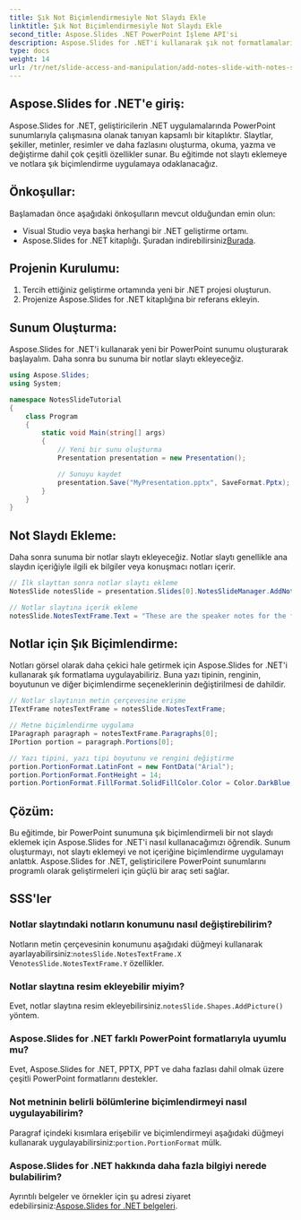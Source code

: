 ```yaml
---
title: Şık Not Biçimlendirmesiyle Not Slaydı Ekle
linktitle: Şık Not Biçimlendirmesiyle Not Slaydı Ekle
second_title: Aspose.Slides .NET PowerPoint İşleme API'si
description: Aspose.Slides for .NET'i kullanarak şık not formatlamalarıyla PowerPoint sunumlarınızı nasıl geliştireceğinizi öğrenin. Bu adım adım kılavuz, not slaytı eklemeyi, çekici biçimlendirme uygulamayı ve daha fazlasını kapsar.
type: docs
weight: 14
url: /tr/net/slide-access-and-manipulation/add-notes-slide-with-notes-style/
---
```


## Aspose.Slides for .NET'e giriş:

Aspose.Slides for .NET, geliştiricilerin .NET uygulamalarında PowerPoint sunumlarıyla çalışmasına olanak tanıyan kapsamlı bir kitaplıktır. Slaytlar, şekiller, metinler, resimler ve daha fazlasını oluşturma, okuma, yazma ve değiştirme dahil çok çeşitli özellikler sunar. Bu eğitimde not slaytı eklemeye ve notlara şık biçimlendirme uygulamaya odaklanacağız.

## Önkoşullar:

Başlamadan önce aşağıdaki önkoşulların mevcut olduğundan emin olun:

- Visual Studio veya başka herhangi bir .NET geliştirme ortamı.
-  Aspose.Slides for .NET kitaplığı. Şuradan indirebilirsiniz[Burada](https://releases.aspose.com/slides/net/).

## Projenin Kurulumu:

1. Tercih ettiğiniz geliştirme ortamında yeni bir .NET projesi oluşturun.
2. Projenize Aspose.Slides for .NET kitaplığına bir referans ekleyin.

## Sunum Oluşturma:

Aspose.Slides for .NET'i kullanarak yeni bir PowerPoint sunumu oluşturarak başlayalım. Daha sonra bu sunuma bir notlar slaytı ekleyeceğiz.

```csharp
using Aspose.Slides;
using System;

namespace NotesSlideTutorial
{
    class Program
    {
        static void Main(string[] args)
        {
            // Yeni bir sunu oluşturma
            Presentation presentation = new Presentation();

            // Sunuyu kaydet
            presentation.Save("MyPresentation.pptx", SaveFormat.Pptx);
        }
    }
}
```

## Not Slaydı Ekleme:

Daha sonra sunuma bir notlar slaytı ekleyeceğiz. Notlar slaytı genellikle ana slaydın içeriğiyle ilgili ek bilgiler veya konuşmacı notları içerir.

```csharp
// İlk slayttan sonra notlar slaytı ekleme
NotesSlide notesSlide = presentation.Slides[0].NotesSlideManager.AddNotesSlide();

// Notlar slaytına içerik ekleme
notesSlide.NotesTextFrame.Text = "These are the speaker notes for the first slide.";
```

## Notlar için Şık Biçimlendirme:

Notları görsel olarak daha çekici hale getirmek için Aspose.Slides for .NET'i kullanarak şık formatlama uygulayabiliriz. Buna yazı tipinin, renginin, boyutunun ve diğer biçimlendirme seçeneklerinin değiştirilmesi de dahildir.

```csharp
// Notlar slaytının metin çerçevesine erişme
ITextFrame notesTextFrame = notesSlide.NotesTextFrame;

// Metne biçimlendirme uygulama
IParagraph paragraph = notesTextFrame.Paragraphs[0];
IPortion portion = paragraph.Portions[0];

// Yazı tipini, yazı tipi boyutunu ve rengini değiştirme
portion.PortionFormat.LatinFont = new FontData("Arial");
portion.PortionFormat.FontHeight = 14;
portion.PortionFormat.FillFormat.SolidFillColor.Color = Color.DarkBlue;
```

## Çözüm:

Bu eğitimde, bir PowerPoint sunumuna şık biçimlendirmeli bir not slaydı eklemek için Aspose.Slides for .NET'i nasıl kullanacağımızı öğrendik. Sunum oluşturmayı, not slaytı eklemeyi ve not içeriğine biçimlendirme uygulamayı anlattık. Aspose.Slides for .NET, geliştiricilere PowerPoint sunumlarını programlı olarak geliştirmeleri için güçlü bir araç seti sağlar.

## SSS'ler

### Notlar slaytındaki notların konumunu nasıl değiştirebilirim?

 Notların metin çerçevesinin konumunu aşağıdaki düğmeyi kullanarak ayarlayabilirsiniz:`notesSlide.NotesTextFrame.X` Ve`notesSlide.NotesTextFrame.Y` özellikler.

### Notlar slaytına resim ekleyebilir miyim?

 Evet, notlar slaytına resim ekleyebilirsiniz.`notesSlide.Shapes.AddPicture()` yöntem.

### Aspose.Slides for .NET farklı PowerPoint formatlarıyla uyumlu mu?

Evet, Aspose.Slides for .NET, PPTX, PPT ve daha fazlası dahil olmak üzere çeşitli PowerPoint formatlarını destekler.

### Not metninin belirli bölümlerine biçimlendirmeyi nasıl uygulayabilirim?

 Paragraf içindeki kısımlara erişebilir ve biçimlendirmeyi aşağıdaki düğmeyi kullanarak uygulayabilirsiniz:`portion.PortionFormat` mülk.

### Aspose.Slides for .NET hakkında daha fazla bilgiyi nerede bulabilirim?

 Ayrıntılı belgeler ve örnekler için şu adresi ziyaret edebilirsiniz:[Aspose.Slides for .NET belgeleri](https://reference.aspose.com/slides/net/).